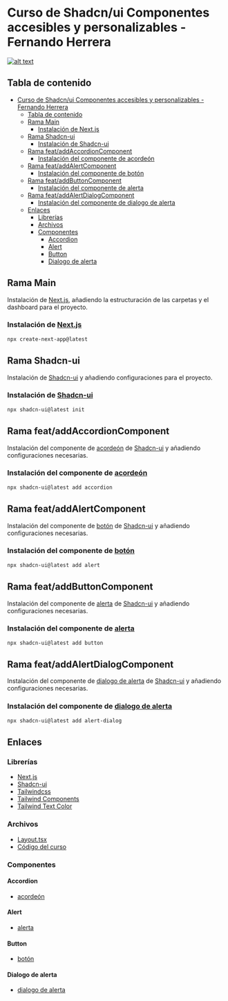 # Curso de Shadcn/ui Componentes accesibles y personalizables - Fernando Herrera

[![alt text](https://i.imgur.com/s06QSlC.png)](https://cursos.devtalles.com/courses/shadcn-ui)

## Tabla de contenido

- [Curso de Shadcn/ui Componentes accesibles y personalizables - Fernando Herrera](#curso-de-shadcnui-componentes-accesibles-y-personalizables---fernando-herrera)
  - [Tabla de contenido](#tabla-de-contenido)
  - [Rama Main](#rama-main)
    - [Instalación de Next.js](#instalación-de-nextjs)
  - [Rama Shadcn-ui](#rama-shadcn-ui)
    - [Instalación de Shadcn-ui](#instalación-de-shadcn-ui)
  - [Rama feat/addAccordionComponent](#rama-feataddaccordioncomponent)
    - [Instalación del componente de acordeón](#instalación-del-componente-de-acordeón)
  - [Rama feat/addAlertComponent](#rama-feataddalertcomponent)
    - [Instalación del componente de botón](#instalación-del-componente-de-botón)
  - [Rama feat/addButtonComponent](#rama-feataddbuttoncomponent)
    - [Instalación del componente de alerta](#instalación-del-componente-de-alerta)
  - [Rama feat/addAlertDialogComponent](#rama-feataddalertdialogcomponent)
    - [Instalación del componente de dialogo de alerta](#instalación-del-componente-de-dialogo-de-alerta)
  - [Enlaces](#enlaces)
    - [Librerías](#librerías)
    - [Archivos](#archivos)
    - [Componentes](#componentes)
      - [Accordion](#accordion)
      - [Alert](#alert)
      - [Button](#button)
      - [Dialogo de alerta](#dialogo-de-alerta)

## Rama Main

Instalación de [Next.js](https://nextjs.org), añadiendo la estructuración de las carpetas y el dashboard para el proyecto.

### Instalación de [Next.js](https://nextjs.org/docs/getting-started/installation)

```bash
npx create-next-app@latest
```

## Rama Shadcn-ui

Instalación de [Shadcn-ui](https://ui.shadcn.com/) y añadiendo configuraciones para el proyecto.

### Instalación de [Shadcn-ui](https://ui.shadcn.com/docs/installation)

```bash
npx shadcn-ui@latest init
```

## Rama feat/addAccordionComponent

Instalación del componente de [acordeón](https://ui.shadcn.com/docs/components/accordion) de [Shadcn-ui](https://ui.shadcn.com/) y añadiendo configuraciones necesarias.

### Instalación del componente de [acordeón](https://ui.shadcn.com/docs/components/accordion)

```bash
npx shadcn-ui@latest add accordion
```

## Rama feat/addAlertComponent

Instalación del componente de [botón](https://ui.shadcn.com/docs/components/button) de [Shadcn-ui](https://ui.shadcn.com/) y añadiendo configuraciones necesarias.

### Instalación del componente de [botón](https://ui.shadcn.com/docs/components/button)

```bash
npx shadcn-ui@latest add alert
```

## Rama feat/addButtonComponent

Instalación del componente de [alerta](https://ui.shadcn.com/docs/components/alert) de [Shadcn-ui](https://ui.shadcn.com/) y añadiendo configuraciones necesarias.

### Instalación del componente de [alerta](https://ui.shadcn.com/docs/components/alert)

```bash
npx shadcn-ui@latest add button

```

## Rama feat/addAlertDialogComponent

Instalación del componente de [dialogo de alerta](https://ui.shadcn.com/docs/components/alert-dialog) de [Shadcn-ui](https://ui.shadcn.com/) y añadiendo configuraciones necesarias.

### Instalación del componente de [dialogo de alerta](https://ui.shadcn.com/docs/components/alert-dialog)

```bash
npx shadcn-ui@latest add alert-dialog


```

## Enlaces

### Librerías

- [Next.js](https://nextjs.org)
- [Shadcn-ui](https://ui.shadcn.com/)
- [Tailwindcss](https://tailwindcss.com/)
- [Tailwind Components](https://tailwindcomponents.com/component/tailwind-css-admin-dashboard-layout)
- [Tailwind Text Color](https://tailwindcss.com/docs/text-color)

### Archivos

- [Layout.tsx](https://gist.github.com/Klerith/3949f1c8b884d7101e378dfb668f0f3a)
- [Código del curso](https://github.com/DevTalles-corp/shadcn-dashboard)

### Componentes

#### Accordion

- [acordeón](https://ui.shadcn.com/docs/components/accordion)

#### Alert

- [alerta](https://ui.shadcn.com/docs/components/alert)

#### Button

- [botón](https://ui.shadcn.com/docs/components/button)

#### Dialogo de alerta

- [dialogo de alerta](https://ui.shadcn.com/docs/components/alert-dialog)
